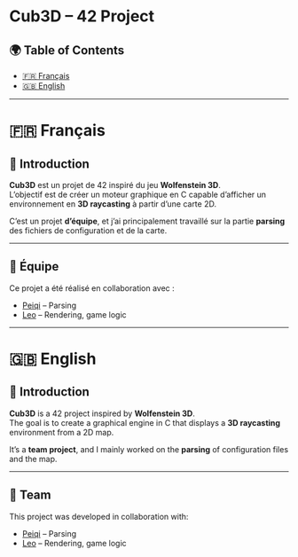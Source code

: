 # Cub3D – 42 Project

## 🌍 Table of Contents
- [🇫🇷 Français](#-français)
- [🇬🇧 English](#-english)

---

# 🇫🇷 Français

## 📖 Introduction
**Cub3D** est un projet de 42 inspiré du jeu **Wolfenstein 3D**.  
L’objectif est de créer un moteur graphique en C capable d’afficher un environnement en **3D raycasting** à partir d’une carte 2D.  

C’est un projet **d’équipe**, et j’ai principalement travaillé sur la partie **parsing** des fichiers de configuration et de la carte.

---

## 👥 Équipe
Ce projet a été réalisé en collaboration avec :  
- [Peiqi](https://github.com/pepsicola7) – Parsing  
- [Leo](https://github.com/LeoPolizzi) – Rendering, game logic

---

# 🇬🇧 English

## 📖 Introduction
**Cub3D** is a 42 project inspired by **Wolfenstein 3D**.  
The goal is to create a graphical engine in C that displays a **3D raycasting** environment from a 2D map.  

It’s a **team project**, and I mainly worked on the **parsing** of configuration files and the map.

---

## 👥 Team
This project was developed in collaboration with:  
- [Peiqi](https://github.com/pepsicola7) – Parsing  
- [Leo](https://github.com/LeoPolizzi) – Rendering, game logic
